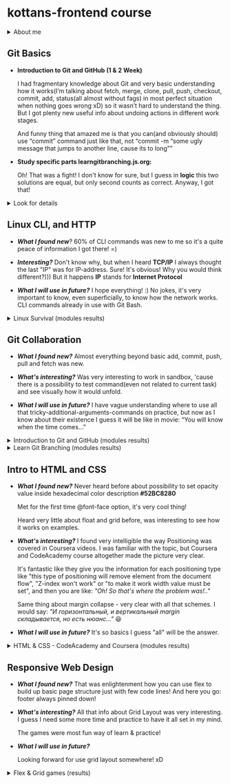 # **kottans-frontend course**

<details><summary>About me</summary>
<p>
I'm 36 y.o. Cat that working on some positive changes in my life. I have 2 y.o. daughter that "helps" me all the time, but I'll do my best to succeed (:
</p>
</details>

## **Git Basics**

* **Introduction to Git and GitHub (1 & 2 Week)**

  I had fragmentary knowledge about Git and very basic understanding how it works(I’m talking about fetch, merge, clone, pull, push, checkout, commit, add, status(all almost without fags) in most perfect situation when nothing goes wrong xD) so it wasn’t hard to understand the thing. But I got plenty new useful info about undoing actions in different work stages.

  And funny thing that amazed me is that you can(and obviously should) use “commit” command just like that, not “commit -m “some ugly message that jumps to another line, cause its to long”” 

* **Study specific parts learngitbranching.js.org:**

  Oh! That was a fight! I don't know for sure, but I guess in **logic** this two solutions are equal, but only second counts as correct. Anyway, I got that!
<details><summary>Look for details</summary>

![solvation_local_first](./img/0/local_first.jpg)
![solvation_remote_first](./img/0/remote_first.jpg)

 </details>

## **Linux CLI, and HTTP**

* ***What I found new***? 60% оf CLI commands was new to me so it's a quite peace of information I got there! =)

* ***Interesting?*** Don't know why, but when I heard **TCP/IP** I always thought the last "IP" was for IP-address. Sure! It's obvious! Why you would think different?))) But it happens **IP** stands for **Internet Protocol**

* ***What I will use in future?*** I hope everything! :) No jokes, it's very important to know, even superficially, to know how the network works. CLI commands already in use with Git Bash.

<details><summary>Linux Survival (modules results)</summary>

![1st module results](./task_linux_cli/1.jpg)
![2nd module results](./task_linux_cli/2.jpg)
![3rd module results](./task_linux_cli/3.jpg)
![4th module results](./task_linux_cli/4.jpg)

 </details>

## **Git Collaboration**

* ***What I found new?*** Almost everything beyond basic add, commit, push, pull and fetch was new. 

* ***What's interesting?*** Was very interesting to work in sandbox, 'cause there is a possibility to test command(even not related to current task) and see visually how it would unfold.

* ***What I will use in future?*** I have vague understanding where to use all that tricky-additional-arguments-commands on practice, but now as I know about their existence I guess it will be like in movie: “You will know when the time comes..."
<details><summary>Introduction to Git and GitHub (modules results)</summary>

![Main part](./task_git_collaboration/LearnGitBranching1.jpg)
![Remote part](./task_git_collaboration/LearnGitBranching2.jpg)
</details>
<details><summary>Learn Git Branching (modules results)</summary>

![Week 1](./task_git_collaboration/coursera-week1.jpg)
![Week 2](./task_git_collaboration/coursera-week2.jpg)
![Week 3](./task_git_collaboration/coursera-week3.jpg)
![Week 4](./task_git_collaboration/coursera-week4.jpg)
</details>

## **Intro to HTML and CSS**

* ***What I found new?*** Never heard before about possibility to set opacity value inside hexadecimal color description **#52BC8280** 

  Met for the first time @font-face option, it's very cool thing!

  Heard very little about float and grid before, was interesting to see how it works on examples.

* ***What's interesting?*** I found very intelligible the way Positioning was covered in Coursera videos. I was familiar with the topic, but Coursera and CodeAcademy course altogether made the picture very clear. 

  It's fantastic like they give you the information for each positioning type like "this type of positioning will remove element from the document flow", "Z-index won't work" or "to make it work width value must be set", and then you are like: *"Oh! So that's where the problem was!.."*

  Same thing about margin collapse - very clear with all that schemes. I would say: *"И горизонтальный, и вертикальный margin складывается, но есть нюанс..."* :satisfied:

* ***What I will use in future?***
It's so basics I guess "all" will be the answer.

<details><summary>HTML & CSS - CodeAcademy and Coursera (modules results)</summary>

![CodeAcademy HTML & CSS](./task_html_css_intro/CSS_HTML_CodeAcademy.jpg)
![Week 1 Coursera](./task_html_css_intro/Coursera_CSS_HTML_Week1.jpg)
![Week 2 Coursera](./task_html_css_intro/Coursera_CSS_HTML_Week2.jpg)
</details>

## **Responsive Web Design**
* ***What I found new?*** 
That was enlightenment how you can use flex to build up basic page structure just with few code lines! And here you go: footer always pinned down!

* ***What's interesting?***
All that info about Grid Layout was very interesting. I guess I need some more time and practice to have it all set in my mind.

  The games were most fun way of learn & practice!

* ***What I will use in future?***

  Looking forward for use grid layout somewhere! xD

<details><summary>Flex & Grid games (results)</summary>

![Flex Game](./task_responsive_web_design/flex-game.jpg)
![Greed Game](./task_responsive_web_design/grid-game.jpg)
</details>
